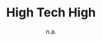 ---
layout: leaf-node
title: "High Tech High"
title-url: ""
author: "n.a."
groups: pedagogical-styles
categories: project-based-learning
topics: ongoing-projects
summary: >
    High Tech High (HTH) started as a charter school in San Diego based on project-based learning
    principles and has expanded to include 5,300 students on three campuses. "High Tech High is
    guided by four connected design principles—equity, personalization, authentic work, and
    collaborative design—that set aspirational goals and create a foundation for understanding
    our approach."
cite: >
    About Us. (2017, April 24). High Tech High. http://www.hightechhigh.org/about-us/
pub-date: 2017-04-24
added-date: 2017-04-24
resource-type: external-page
---